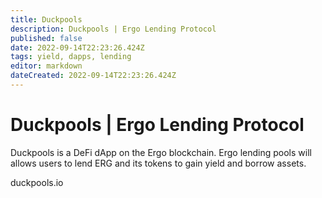 ```yaml
---
title: Duckpools
description: Duckpools | Ergo Lending Protocol
published: false
date: 2022-09-14T22:23:26.424Z
tags: yield, dapps, lending
editor: markdown
dateCreated: 2022-09-14T22:23:26.424Z
---
```


# Duckpools | Ergo Lending Protocol

Duckpools is a DeFi dApp on the Ergo blockchain. Ergo lending pools will allows users to lend ERG and its tokens to gain yield and borrow assets.

duckpools.io